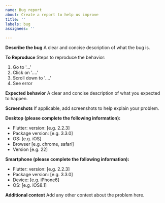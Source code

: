 ```yaml
---
name: Bug report
about: Create a report to help us improve
title: ''
labels: bug
assignees: ''

---
```


**Describe the bug**
A clear and concise description of what the bug is.

**To Reproduce**
Steps to reproduce the behavior:
1. Go to '...'
2. Click on '....'
3. Scroll down to '....'
4. See error

**Expected behavior**
A clear and concise description of what you expected to happen.

**Screenshots**
If applicable, add screenshots to help explain your problem.

**Desktop (please complete the following information):**
 - Flutter: version: [e.g. 2.2.3]
 - Package version: [e.g. 3.3.0]
 - OS: [e.g. iOS]
 - Browser [e.g. chrome, safari]
 - Version [e.g. 22]

**Smartphone (please complete the following information):**
 - Flutter: version: [e.g. 2.2.3]
 - Package version: [e.g. 3.3.0]
 - Device: [e.g. iPhone6]
 - OS: [e.g. iOS8.1]

**Additional context**
Add any other context about the problem here.
